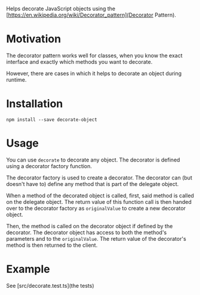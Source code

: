 Helps decorate JavaScript objects using the 
[https://en.wikipedia.org/wiki/Decorator_pattern](Decorator Pattern).

# Motivation
The decorator pattern works well for classes, when you know the exact interface and exactly which methods you want to 
decorate. 

However, there are cases in which it helps to decorate an object during runtime.

# Installation
`npm install --save decorate-object`

# Usage
You can use `decorate` to decorate any object. The decorator is defined using a decorator factory function. 

The decorator factory is used to create a decorator. The decorator can (but doesn't have to) define any method
 that is part of the delegate object.

When a method of the decorated object is called, first, said method is called on the delegate object. The return value
of this function call is then handed over to the decorator factory as `originalValue` to create a new decorator object.

Then, the method is called on the decorator object if defined by the decorator. The decorator object has access to
both the method's parameters and to the `originalValue`. The return value of the decorator's method is then returned
to the client.

# Example
See [src/decorate.test.ts](the tests)
